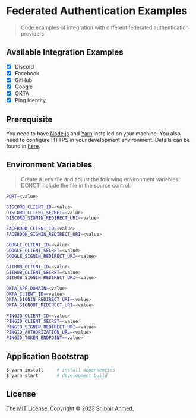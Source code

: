 # Federated Authentication Examples

> Code examples of integration with different federated authentication providers

## Available Integration Examples
- [x] Discord
- [x] Facebook
- [x] GitHub
- [x] Google
- [x] OKTA
- [x] Ping Identity

## Prerequisite
You need to have [Node.js](https://nodejs.org/en/) and [Yarn](https://yarnpkg.com/) installed on your machine. You also need to configure HTTPS in your development environment. Details can be found in [here](https://github.com/FiloSottile/mkcert).

## Environment Variables

> Create a .env file and adjust the following environment variables. DONOT include the file in the source control.

```bash
PORT=<value>

DISCORD_CLIENT_ID=<value>
DISCORD_CLIENT_SECRET=<value>
DISCORD_SIGNIN_REDIRECT_URI=<value>

FACEBOOK_CLIENT_ID=<value>
FACEBOOK_SIGNIN_REDIRECT_URI=<value>

GOOGLE_CLIENT_ID=<value>
GOOGLE_CLIENT_SECRET=<value>
GOOGLE_SIGNIN_REDIRECT_URI=<value>

GITHUB_CLIENT_ID=<value>
GITHUB_CLIENT_SECRET=<value>
GITHUB_SIGNIN_REDIRECT_URI=<value>

OKTA_APP_DOMAIN=<value>
OKTA_CLIENT_ID=<value>
OKTA_SIGNIN_REDIRECT_URI=<value>
OKTA_SIGNOUT_REDIRECT_URI=<value>

PINGID_CLIENT_ID=<value>
PINGID_CLIENT_SECRET=<value>
PINGID_SIGNIN_REDIRECT_URI=<value>
PINGID_AUTHORIZATION_URL=<value>
PINGID_TOKEN_ENDPOINT=<value>
```

## Application Bootstrap

```bash
$ yarn install     # install dependencies
$ yarn start       # development build
```

## License
<a href="https://opensource.org/licenses/MIT">The MIT License.</a> Copyright &copy; 2023 [Shibbir Ahmed.](https://shibbir.io/)
